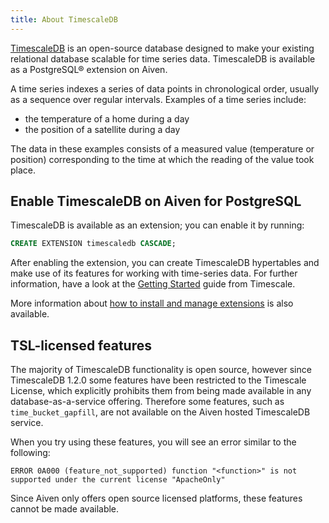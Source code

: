 ```yaml
---
title: About TimescaleDB
---
```


[TimescaleDB](https://github.com/timescale/timescaledb) is an open-source database designed to make your existing relational database scalable for time series data.
TimescaleDB is available as a PostgreSQL® extension on Aiven.

A time series indexes a series of data points in chronological order,
usually as a sequence over regular intervals. Examples of a time series
include:

-   the temperature of a home during a day
-   the position of a satellite during a day

The data in these examples consists of a measured value (temperature or
position) corresponding to the time at which the reading of the value
took place.

## Enable TimescaleDB on Aiven for PostgreSQL

TimescaleDB is available as an extension; you can enable it by running:

```sql
CREATE EXTENSION timescaledb CASCADE;
```

After enabling the extension, you can create TimescaleDB hypertables and
make use of its features for working with time-series data. For further
information, have a look at the [Getting
Started](https://docs.timescale.com/timescaledb/latest/how-to-guides/hypertables/create/)
guide from Timescale.

More information about
[how to install and manage extensions](/docs/products/postgresql/howto/manage-extensions) is also available.

## TSL-licensed features

The majority of TimescaleDB functionality is open source, however since
TimescaleDB 1.2.0 some features have been restricted to the Timescale
License, which explicitly prohibits them from being made available in
any database-as-a-service offering. Therefore some features, such as
`time_bucket_gapfill`, are not available on the Aiven hosted TimescaleDB
service.

When you try using these features, you will see an error similar to the
following:

`ERROR 0A000 (feature_not_supported) function "<function>" is not supported under the current license "ApacheOnly"`

Since Aiven only offers open source licensed platforms, these features
cannot be made available.
